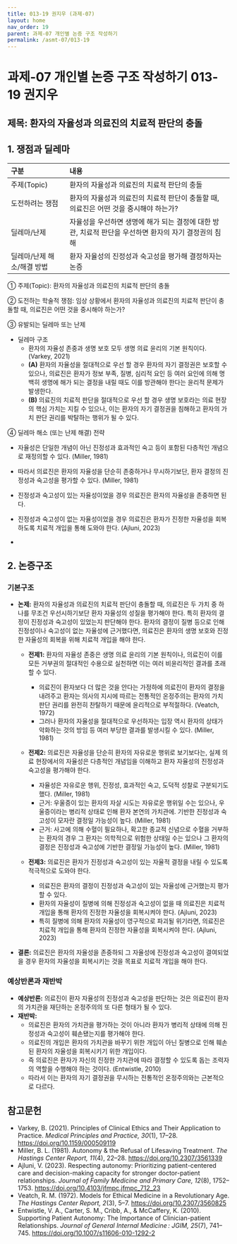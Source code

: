 ```yaml
---
title: 013-19 권지우 (과제-07)
layout: home
nav_order: 19
parent: 과제-07 개인별 논증 구조 작성하기
permalink: /asmt-07/013-19
---
```


# 과제-07 개인별 논증 구조 작성하기 013-19 권지우

## 제목: 환자의 자율성과 의료진의 치료적 판단의 충돌 

## 1. 쟁점과 딜레마

| 구분 | 내용 |
|:---|:---|
| 주제(Topic) | 환자의 자율성과 의료진의 치료적 판단의 충돌 |
| 도전하려는 쟁점 | 환자의 자율성과 의료진의 치료적 판단이 충돌할 때, 의료진은 어떤 것을 중시해야 하는가? |
| 딜레마/난제 | 자율성을 우선하면 생명에 해가 되는 결정에 대한 방관, 치료적 판단을 우선하면 환자의 자기 결정권의 침해 |
| 딜레마/난제 해소/해결 방법 | 환자 자율성의 진정성과 숙고성을 평가해 결정하자는 논증 |

① 주제(Topic): 환자의 자율성과 의료진의 치료적 판단의 충돌

② 도전하는 학술적 쟁점: 임상 상황에서 환자의 자율성과 의료진의 치료적 판단이 충돌할 때, 의료진은 어떤 것을 중시해야 하는가?

③ 유발되는 딜레마 또는 난제

- 딜레마 구조
  - 환자의 자율성 존중과 생명 보호 모두 생명 의료 윤리의 기본 원칙이다. (Varkey, 2021)
  - **(A)** 환자의 자율성을 절대적으로 우선 할 경우 환자의 자기 결정권은 보호할 수 있으나, 의료진은 환자가 정보 부족, 질병, 심리적 요인 등 여러 요인에 의해 명백히 생명에 해가 되는 결정을 내릴 때도 이를 방관해야 한다는 윤리적 문제가 발생한다. 
  - **(B)** 의료진의 치료적 판단을 절대적으로 우선 할 경우 생명 보호라는 의료 현장의 핵심 가치는 지킬 수 있으나, 이는 환자의 자기 결정권을 침해하고 환자의 가치 판단 권리를 박탈하는 행위가 될 수 있다. 

④ 딜레마 해소 (또는 난제 해결) 전략

- 자율성은 단일한 개념이 아닌 진정성과 효과적인 숙고 등이 포함된 다층적인 개념으로 재정의할 수 있다. (Miller, 1981)
- 따라서 의료진은 환자의 자율성을 단순히 존중하거나 무시하기보단, 환자 결정의 진정성과 숙고성을 평가할 수 있다. (Miller, 1981)
- 진정성과 숙고성이 있는 자율성이었을 경우 의료진은 환자의 자율성을 존중하면 된다. 
- 진정성과 숙고성이 없는 자율성이었을 경우 의료진은 환자가 진정한 자율성을 회복하도록 치료적 개입을 통해 도와야 한다. (Ajluni, 2023)

-

## 2. 논증구조

### 기본구조

- **논제:** 환자의 자율성과 의료진의 치료적 판단이 충돌할 때, 의료진은 두 가치 중 하나를 무조건 우선시하기보단 환자 자율성의 성질을 평가해야 한다. 특히 환자의 결정이 진정성과 숙고성이 있었는지 판단해야 한다. 환자의 결정이 질병 등으로 인해 진정성이나 숙고성이 없는 자율성에 근거했다면, 의료진은 환자의 생명 보호와 진정한 자율성의 회복을 위해 치료적 개입을 해야 한다. 

  - **전제1:** 환자의 자율성 존중은 생명 의료 윤리의 기본 원칙이나, 의료진이 이를 모든 거부권의 절대적인 수용으로 실천하면 이는 여러 비윤리적인 결과를 초래할 수 있다. 
    - 의료진이 환자보다 더 많은 것을 안다는 가정하에 의료진이 환자의 결정을 내려주고 환자는 의사의 지시에 따르는 전통적인 온정주의는 환자의 가치 판단 권리를 완전히 찬탈하기 때문에 윤리적으로 부적절하다. (Veatch, 1972)
    - 그러나 환자의 자율성을 절대적으로 우선하자는 입장 역시 환자의 상태가 악화하는 것의 방임 등 여러 부당한 결과를 발생시킬 수 있다. (Miller, 1981)

  - **전제2:** 의료진은 자율성을 단순히 환자의 자유로운 행위로 보기보다는, 실제 의료 현장에서의 자율성은 다층적인 개념임을 이해하고 환자 자율성의 진정성과 숙고성을 평가해야 한다. 
    - 자율성은 자유로운 행위, 진정성, 효과적인 숙고, 도덕적 성찰로 구분되기도 했다. (Miller, 1981)
    - 근거: 우울증이 있는 환자의 자살 시도는 자유로운 행위일 수는 있으나, 우울증이라는 병리적 상태로 인해 환자 본연의 가치관에. 기반한 진정성과 숙고성이 모자란 결정일 가능성이 높다. (Miller, 1981)
    - 근거: 사고에 의해 수혈이 필요하나, 확고한 종교적 신념으로 수혈을 거부하는 환자의 경우 그 환자는 의학적으로 위험한 상태일 수는 있으나 그 환자의 결정은 진정성과 숙고성에 기반한 결정일 가능성이 높다. (Miller, 1981)

  - **전제3:** 의료진은 환자가 진정성과 숙고성이 있는 자율적 결정을 내릴 수 있도록 적극적으로 도와야 한다. 
    - 의료진은 환자의 결정이 진정성과 숙고성이 있는 자율성에 근거했는지 평가할 수 있다.
    - 환자의 자율성이 질병에 의해 진정성과 숙고성이 없을 때 의료진은 치료적 개입을 통해 환자의 진정한 자율성을 회복시켜야 한다. (Ajluni, 2023)
    - 특히 질병에 의해 환자의 자율성이 영구적으로 파괴될 위기라면, 의료진은 치료적 개입을 통해 환자의 진정한 자율성을 회복시켜야 한다. (Ajluni, 2023)

- **결론:** 의료진은 환자의 자율성을 존중하되 그 자율성에 진정성과 숙고성이 결여되었을 경우 환자의 자율성을 회복시키는 것을 목표로 치료적 개입을 해야 한다. 

### 예상반론과 재반박

- **예상반론:** 의료진이 환자 자율성의 진정성과 숙고성을 판단하는 것은 의료진이 환자의 가치관을 재단하는 온정주의의 또 다른 형태가 될 수 있다. 
- **재반박:**
  - 의료진은 환자의 가치관을 평가하는 것이 아니라 환자가 병리적 상태에 의해 진정성과 숙고성이 훼손됐는지를 평가해야 한다. 
  - 의료진의 개입은 환자의 가치관을 바꾸기 위한 개입이 아닌 질병으로 인해 훼손된 환자의 자율성을 회복시키기 위한 개입이다. 
  - 즉 의료진은 환자가 자신의 진정한 가치관에 따라 결정할 수 있도록 돕는 조력자의 역할을 수행해야 하는 것이다. (Entwistle, 2010)
  - 따라서 이는 환자의 자기 결정권을 무시하는 전통적인 온정주의와는 근본적으로 다르다. 

## 참고문헌

- Varkey, B. (2021). Principles of Clinical Ethics and Their Application to Practice. *Medical Principles and Practice, 30*(1), 17–28. https://doi.org/10.1159/000509119
- Miller, B. L. (1981). Autonomy & the Refusal of Lifesaving Treatment. *The Hastings Center Report, 11*(4), 22–28. https://doi.org/10.2307/3561339
- Ajluni, V. (2023). Respecting autonomy: Prioritizing patient-centered care and decision-making capacity for stronger doctor-patient relationships. *Journal of Family Medicine and Primary Care, 12*(8), 1752–1753. https://doi.org/10.4103/jfmpc.jfmpc_712_23
- Veatch, R. M. (1972). Models for Ethical Medicine in a Revolutionary Age. *The Hastings Center Report, 2*(3), 5–7. https://doi.org/10.2307/3560825
- Entwistle, V. A., Carter, S. M., Cribb, A., & McCaffery, K. (2010). Supporting Patient Autonomy: The Importance of Clinician-patient Relationships. *Journal of General Internal Medicine : JGIM, 25*(7), 741–745. https://doi.org/10.1007/s11606-010-1292-2